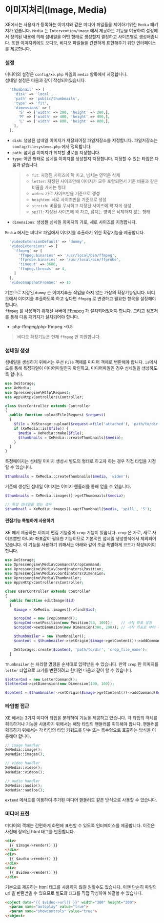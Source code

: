 # 이미지처리\(Image, Media\)

XE에서는 사용자가 등록하는 이미지와 같은 미디어 파일들을 제어하기위한 `Media` 패키지가 있습니다. `Media` 는 `Intervention/image` 에서 제공하는 기능을 이용하여 설정에서 정의된 내용에 의해 섬네일을 어떤 형태로 생성할지 결정하고 사이즈별로 생성해줍니다. 또한 이미지외에도 오디오, 비디오 파일들을 간편하게 표현해주기 위한 인터페이스를 제공합니다.

### 설정

미디어의 설정은 `config/xe.php` 파일의 `media` 항목에서 지정합니다.  
섬네일 설정은 다음과 같이 작성되어있습니다.

```php
  'thumbnail' => [
    'disk' => 'local',
    'path' => 'public/thumbnails',
    'type' => 'fit',
    'dimensions' => [
      'S' => ['width' => 200, 'height' => 200,],
      'M' => ['width' => 400, 'height' => 400,],
      'L' => ['width' => 800, 'height' => 800,],
    ],
  ],
```

* `disk`: 생성된 섬네일 이미지가 저장되어질 파일저장소를 지정합니다. 파일저장소는 `config/filesystems.php` 에서 정의합니다.
* `path`: 섬네일 이미지가 위치할 경로를 지정합니다.
* `type`: 어떤 형태로 섬네일 이미지를 생성할지 지정합니다. 지정할 수 있는 타입은 다음과 같습니다.
  > * `fit`: 지정된 사이즈에 꽉 차고, 넘치는 영역은 삭제
  > * `letter`: 지정된 사이즈안에 이미지가 모두 포함되면서 기존 비율과 같은 비율을 가지는 형태 
  > * `widen`: 가로 사이즈만을 기준으로 생성
  > * `heighten`: 세로 사이즈만을 기준으로 생성
  > * `stretch`: 비율을 무시하고 지정된 사이즈에 꽉 차게 생성
  > * `spill`: 지정된 사이즈에 꽉 차고, 넘치는 영역은 삭제하지 않는 형태
* `dimensions`: 생성될 섬네일 이미지의 가로, 세로 사이즈를 지정합니다.

`Media` 에서는 비디오 파일에서 이미지를 추출하기 위한 확장기능을 제공합니다.

```php
  'videoExtensionDefault' => 'dummy',
  'videoExtensions' => [
    'ffmpeg' => [
      'ffmpeg.binaries' => '/usr/local/bin/ffmpeg',
      'ffprobe.binaries' => '/usr/local/bin/ffprobe',
      'timeout' => 3600,
      'ffmpeg.threads' => 4,
    ]
  ],
  'videoSnapshotFromSec' => 10
```

기본으로 지정된 `dummy` 는 이미지추출 작업을 하지 않는 가상의 확장기능입니다. 비디오에서 이미지를 추출하도록 하고 싶다면 `ffmpeg` 로 변경하고 필요한 항목을 설정해야 합니다.  
`ffmpeg` 를 사용하기 위해선 서버에 [FFmpeg](https://ffmpeg.org/) 가 설치되어있어야 합니다. 그리고 컴포저를 통해 다음 패키지가 설치되어야 합니다.

* php-ffmpeg/php-ffmpeg ~0.5

> 비디오 확장기능은 현재 `ffmpeg` 만 지원합니다.

### 섬네일 생성

섬네일을 생성하기 위해서는 우선 `File` 객채를 미디어 객체로 변환해야 합니다. `is`메서드를 통해 특정파일이 미디어파일인지 확인하고, 미디어파일인 경우 섬네일을 생성하도록 합니다.

```php
use XeStorage;
use XeMedia;
use Xpressengine\Http\Request;
use App\Http\Controllers\Controller;

class UserController extends Controller
{
  public function uploadFile(Request $request)
  {
    $file = XeStorage::upload($request->file('attached'), 'path/to/dir');
    if (XeMedia::is($file)) {
      $media = XeMedia::make($file);
      $thumbnails = XeMedia::createThumbnails($media);
    }
  }
}
```

특정페이지는 섬네일 이미지 생성시 별도의 형태로 하고자 하는 경우 직접 타입을 지정할 수 있습니다.

```php
$thumbnails = XeMedia::createThumbnails($media, 'widen');
```

기존에 생성된 섬네일 이미지는 이미지 핸들러를 통해 얻을 수 있습니다.

```php
$thumbnails = XeMedia::images()->getThumbnails($media);

// 특정 섬네일을 얻는 경우
$thumbnail = XeMedia::images()->getThumbnail($media, 'spill', 'S');
```

#### 편집기능 특별하게 사용하기

XE 에서 제공하는 이미지 편집 기능중에 `crop` 기능이 있습니다. `crop` 은 가로, 세로 사이즈뿐만 아니라 좌표값이 필요한 기능이므로 기본적인 섬네일 생성방식에서 제외되어 있습니다. 이 기능을 사용하기 위해서는 아래와 같이 조금 특별하게 코드가 작성되어야 합니다.

```php
use XeStorage;
use Xpressengine\Media\Commands\CropCommand;
use Xpressengine\Media\Coordinators\Position;
use Xpressengine\Media\Coordinators\Dimension;
use Xpressengine\Media\Thumbnailer;
use App\Http\Controllers\Controller;

class UserController extends Controller
{
  public function editImage($id)
  {
    $image = XeMedia::images()->find($id);

    $cropCmd = new CropCommand();
    $cropCmd->setPosition(new Position(50, 100));    // 시작 좌표 설정
    $cropCmd->setDimension(new Dimension(300, 200)); // 시작 좌표로 부터 가로, 세로 사이즈 지정

    $thumbnailer = new Thumbnailer();
    $content = $thumbnailer->setOrigin($image->getContent())->addCommand($cropCmd)->generate();

    XeStorage::create($content, 'path/to/dir', 'crop_file_name');
  }
```

`Thumbnailer` 는 처리할 명령을 순서대로 입력받을 수 있습니다. 만약 `crop` 한 이미지를 `letter` 타입으로 크기를 변환하려고 한다면 다음과 같이 할 수 있습니다.

```php
$letterCmd = new LetterCommand();
$letterCmd->setDimension(new Dimension(100, 100));

$content = $thumbnailer->setOrigin($image->getContent())->addCommand($cropCmd)->addCommand($letterCmd)->generate();
```

### 타입별 접근

XE 에서는 3가지 미디어 타입을 분리하여 기능을 제공하고 있습니다. 각 타입의 객체를 획득하거나 기능을 사용하기 위해서는 해당 타입의 핸들러를 획득해야 합니다. 핸들러를 획득하기 위해서는 각 타입의 타입 키워드를 단수 또는 복수형으로 호출하는 방식을 이용해야 합니다.

```php
// image handler
XeMedia::image();
XeMedia::images();

// video handler
XeMedia::video();
XeMedia::videos();

// audio handler
XeMedia::audio();
XeMedia::audios();
```

`extend` 메서드를 이용하여 추가된 미디어 핸들러도 같은 방식으로 사용할 수 있습니다.

### 미디어 표현

미디어의 객체는 간편하게 화면에 표현할 수 있도록 인터페이스를 제공합니다. 이것은 사전에 정의된 html 태그를 반환합니다.

```html
<div>
  {{ $image->render() }}
</div>
<div>
  {{ $audio->render() }}
</div>
<div>
  {{ $video->render() }}
</div>
```

기본으로 제공하는 html 태그를 사용하지 않길 원할수도 있습니다. 이땐 단순히 파일의 url 을 반환받을 수 있으므로 별도의 태그를 직접 작성하여 해결할 수 있습니다.

```html
<object data="{{ $video->url() }}" width="300" height="200">
  <param name="autoplay" value="true">
  <param name="showcontrols" value="true">
</object>
```



